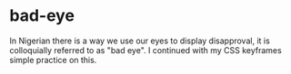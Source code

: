 # bad-eye
In Nigerian there is a way we use our eyes to display disapproval, it is colloquially referred to as "bad eye". I continued with my CSS keyframes simple practice on this.
